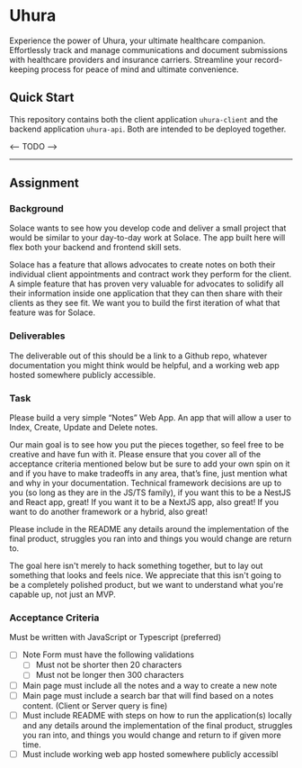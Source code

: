 # Uhura

Experience the power of Uhura, your ultimate healthcare companion. Effortlessly track and manage communications and document submissions with healthcare providers and insurance carriers. Streamline your record-keeping process for peace of mind and ultimate convenience.

## Quick Start

This repository contains both the client application `uhura-client` and the backend application `uhura-api`. Both are intended to be deployed together.

<-- TODO -->

---

## Assignment

### Background

Solace wants to see how you develop code and deliver a small project that would be similar to your day-to-day work at Solace. The app built here will flex both your backend and frontend skill sets.

Solace has a feature that allows advocates to create notes on both their individual client appointments and contract work they perform for the client. A simple feature that has proven very valuable for advocates to solidify all their information inside one application that they can then share with their clients as they see fit. We want you to build the first iteration of what that feature was for Solace.

### Deliverables

The deliverable out of this should be a link to a Github repo, whatever documentation you might think would be helpful, and a working web app hosted somewhere publicly accessible.

### Task

Please build a very simple “Notes” Web App. An app that will allow a user to Index, Create, Update and Delete notes.

Our main goal is to see how you put the pieces together, so feel free to be creative and have fun with it. Please ensure that you cover all of the acceptance criteria mentioned below but be sure to add your own spin on it and if you have to make tradeoffs in any area, that’s fine, just mention what and why in your documentation. Technical framework decisions are up to you (so long as they are in the JS/TS family), if you want this to be a NestJS and React app, great! If you want it to be a NextJS app, also great! If you want to do another framework or a hybrid, also great!

Please include in the README any details around the implementation of the final product, struggles you ran into and things you would change are return to.

The goal here isn't merely to hack something together, but to lay out something that looks and feels nice. We appreciate that this isn't going to be a completely polished product, but we want to understand what you're capable up, not just an MVP.

### Acceptance Criteria

Must be written with JavaScript or Typescript (preferred)

- [ ] Note Form must have the following validations
  - [ ] Must not be shorter then 20 characters
  - [ ] Must not be longer then 300 characters
- [ ] Main page must include all the notes and a way to create a new note
- [ ] Main page must include a search bar that will find based on a notes content. (Client or Server query is fine)
- [ ] Must include README with steps on how to run the application(s) locally and any details around the implementation of the final product, struggles you ran into, and things you would change and return to if given more time.
- [ ] Must include working web app hosted somewhere publicly accessibl
